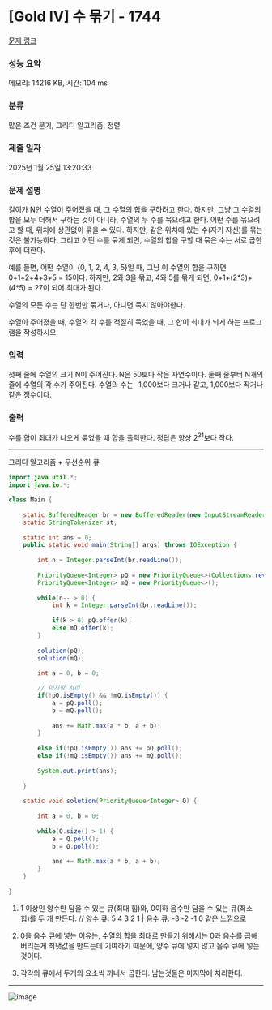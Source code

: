 # [Gold IV] 수 묶기 - 1744 

[문제 링크](https://www.acmicpc.net/problem/1744) 

### 성능 요약

메모리: 14216 KB, 시간: 104 ms

### 분류

많은 조건 분기, 그리디 알고리즘, 정렬

### 제출 일자

2025년 1월 25일 13:20:33

### 문제 설명

<p>길이가 N인 수열이 주어졌을 때, 그 수열의 합을 구하려고 한다. 하지만, 그냥 그 수열의 합을 모두 더해서 구하는 것이 아니라, 수열의 두 수를 묶으려고 한다. 어떤 수를 묶으려고 할 때, 위치에 상관없이 묶을 수 있다. 하지만, 같은 위치에 있는 수(자기 자신)를 묶는 것은 불가능하다. 그리고 어떤 수를 묶게 되면, 수열의 합을 구할 때 묶은 수는 서로 곱한 후에 더한다.</p>

<p>예를 들면, 어떤 수열이 {0, 1, 2, 4, 3, 5}일 때, 그냥 이 수열의 합을 구하면 0+1+2+4+3+5 = 15이다. 하지만, 2와 3을 묶고, 4와 5를 묶게 되면, 0+1+(2*3)+(4*5) = 27이 되어 최대가 된다.</p>

<p>수열의 모든 수는 단 한번만 묶거나, 아니면 묶지 않아야한다.</p>

<p>수열이 주어졌을 때, 수열의 각 수를 적절히 묶었을 때, 그 합이 최대가 되게 하는 프로그램을 작성하시오.</p>

### 입력 

 <p>첫째 줄에 수열의 크기 N이 주어진다. N은 50보다 작은 자연수이다. 둘째 줄부터 N개의 줄에 수열의 각 수가 주어진다. 수열의 수는 -1,000보다 크거나 같고, 1,000보다 작거나 같은 정수이다.</p>

### 출력 

 <p>수를 합이 최대가 나오게 묶었을 때 합을 출력한다. 정답은 항상 2<sup>31</sup>보다 작다.</p>

---

그리디 알고리즘 + 우선순위 큐

```java
import java.util.*;
import java.io.*;

class Main {
    
    static BufferedReader br = new BufferedReader(new InputStreamReader(System.in));
    static StringTokenizer st;
    
    static int ans = 0;
    public static void main(String[] args) throws IOException {
        
        int n = Integer.parseInt(br.readLine());
        
        PriorityQueue<Integer> pQ = new PriorityQueue<>(Collections.reverseOrder());
        PriorityQueue<Integer> mQ = new PriorityQueue<>();
        
        while(n-- > 0) {
            int k = Integer.parseInt(br.readLine());
            
            if(k > 0) pQ.offer(k);
            else mQ.offer(k);
        }
        
        solution(pQ);
        solution(mQ);
        
        int a = 0, b = 0;

        // 마지막 처리
        if(!pQ.isEmpty() && !mQ.isEmpty()) {
            a = pQ.poll();
            b = mQ.poll();
            
            ans += Math.max(a * b, a + b);
        }
        
        else if(!pQ.isEmpty()) ans += pQ.poll();
        else if(!mQ.isEmpty()) ans += mQ.poll();
        
        System.out.print(ans);
        
    }
    
    static void solution(PriorityQueue<Integer> Q) {
        
        int a = 0, b = 0;
        
        while(Q.size() > 1) {
            a = Q.poll();
            b = Q.poll();
            
            ans += Math.max(a * b, a + b);
        }
    }
    
}


```

1. 1 이상인 양수만 담을 수 있는 큐(최대 힙)와, 0이하 음수만 담을 수 있는 큐(최소 힙)를 두 개 만든다. // 양수 큐: 5 4 3 2 1 | 음수 큐: -3 -2 -1 0 같은 느낌으로 

2. 0을 음수 큐에 넣는 이유는, 수열의 합을 최대로 만들기 위해서는 0과 음수를 곱해버리는게 최댓값을 만드는데 기여하기 때문에, 양수 큐에 넣지 않고 음수 큐에 넣는 것이다.

3. 각각의 큐에서 두개의 요소씩 꺼내서 곱한다. 남는것들은 마지막에 처리한다.



---

![image](https://github.com/user-attachments/assets/9783005f-32ee-44db-987a-f086a9ad39a5)

